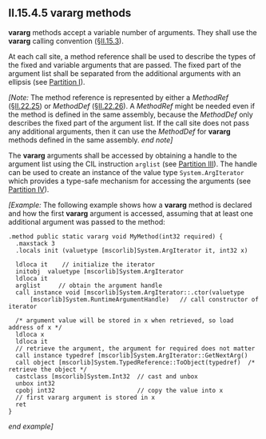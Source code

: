 ## II.15.4.5 vararg methods

**vararg** methods accept a variable number of arguments. They shall use the **vararg** calling convention (§[II.15.3](ii.15.3-calling-convention.md)).

At each call site, a method reference shall be used to describe the types of the fixed and variable arguments that are passed. The fixed part of the argument list shall be separated from the additional arguments with an ellipsis (see [Partition I](#todo-missing-hyperlink)).

_[Note:_ The method reference is represented by either a _MethodRef_ (§[II.22.25](ii.22.25-memberref-0x0a.md)) or _MethodDef_ (§[II.22.26](ii.22.26-methoddef-0x06.md)). A _MethodRef_ might be needed even if the method is defined in the same assembly, because the _MethodDef_ only describes the fixed part of the argument list. If the call site does not pass any additional arguments, then it can use the _MethodDef_ for **vararg** methods defined in the same assembly. _end note]_

The **vararg** arguments shall be accessed by obtaining a handle to the argument list using the CIL instruction `arglist` (see [Partition III](#todo-missing-hyperlink)). The handle can be used to create an instance of the value type `System.ArgIterator` which provides a type-safe mechanism for accessing the arguments (see [Partition IV](#todo-missing-hyperlink)).

_[Example:_ The following example shows how a **vararg** method is declared and how the first **vararg** argument is accessed, assuming that at least one additional argument was passed to the method:

 ```ilasm
 .method public static vararg void MyMethod(int32 required) {
   .maxstack 3
   .locals init (valuetype [mscorlib]System.ArgIterator it, int32 x)

   ldloca it    // initialize the iterator
   initobj  valuetype [mscorlib]System.ArgIterator
   ldloca it
   arglist     // obtain the argument handle
   call instance void [mscorlib]System.ArgIterator::.ctor(valuetype
       [mscorlib]System.RuntimeArgumentHandle)   // call constructor of iterator

   /* argument value will be stored in x when retrieved, so load address of x */
   ldloca x
   ldloca it
   // retrieve the argument, the argument for required does not matter
   call instance typedref [mscorlib]System.ArgIterator::GetNextArg() 
   call object [mscorlib]System.TypedReference::ToObject(typedref)  /* retrieve the object */
   castclass [mscorlib]System.Int32  // cast and unbox
   unbox int32
   cpobj int32                       // copy the value into x
   // first vararg argument is stored in x
   ret
 }
 ```

_end example]_
